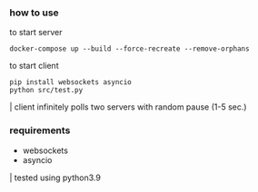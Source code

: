 
### how to use

to start server

```
docker-compose up --build --force-recreate --remove-orphans
```


to start client


```
pip install websockets asyncio
python src/test.py
```

| client infinitely polls two servers with random pause (1-5 sec.)


### requirements

- websockets
- asyncio

| tested using python3.9
